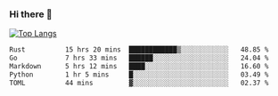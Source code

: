 ### Hi there 👋

<!--
**3Xpl0it3r/3Xpl0it3r** is a ✨ _special_ ✨ repository because its `README.md` (this file) appears on your GitHub profile.

Here are some ideas to get you started:

- 🔭 I’m currently working on ...
- 🌱 I’m currently learning ...
- 👯 I’m looking to collaborate on ...
- 🤔 I’m looking for help with ...
- 💬 Ask me about ...
- 📫 How to reach me: ...
- 😄 Pronouns: ...
- ⚡ Fun fact: ...
-->


[![Top Langs](https://github-readme-stats.vercel.app/api/top-langs/?username=3Xpl0it3r&layout=compact)](https://github.com/3Xpl0it3r/3Xpl0it3r)

<!--START_SECTION:waka-->

```txt
Rust          15 hrs 20 mins  ████████████▒░░░░░░░░░░░░   48.85 %
Go            7 hrs 33 mins   ██████░░░░░░░░░░░░░░░░░░░   24.04 %
Markdown      5 hrs 12 mins   ████░░░░░░░░░░░░░░░░░░░░░   16.60 %
Python        1 hr 5 mins     █░░░░░░░░░░░░░░░░░░░░░░░░   03.49 %
TOML          44 mins         ▓░░░░░░░░░░░░░░░░░░░░░░░░   02.37 %
```

<!--END_SECTION:waka-->
